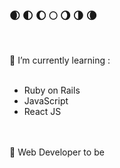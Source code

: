 ### 🌒 🌓 🌔 🌕 🌖 🌗 🌘
<br>

🌱 I’m currently learning :
<br>
<br>

<ul>
  <li>Ruby on Rails</li>
  <li>JavaScript </li>
  <li>React JS</li>
 </ul>
 
<br>
<br>
 🚀 Web Developer to be



<!--
**Clem-svg/clem-svg** is a ✨ _special_ ✨ repository because its `README.md` (this file) appears on your GitHub profile.

Here are some ideas to get you started:

- 🔭 I’m currently working on ...
- 🌱 I’m currently learning ...
- 👯 I’m looking to collaborate on ...
- 🤔 I’m looking for help with ...
- 💬 Ask me about ...
- 📫 How to reach me: ...
- 😄 Pronouns: ...
- ⚡ Fun fact: ...
-->
